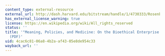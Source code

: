 ```yaml
---
content_type: external-resource
external_url: http://dash.harvard.edu/bitstream/handle/1/4730333/Rosenberg_Meanings.pdf?sequence=1
has_external_license_warning: true
license: https://en.wikipedia.org/wiki/All_rights_reserved
status: ''
title: '"Meaning, Policies, and Medicine: On the Bioethical Enterprise and History."
  (PDF)'
uid: 4cac6c81-06a8-4b2a-af43-05e8de954c33
wayback_url: ''
---
```

